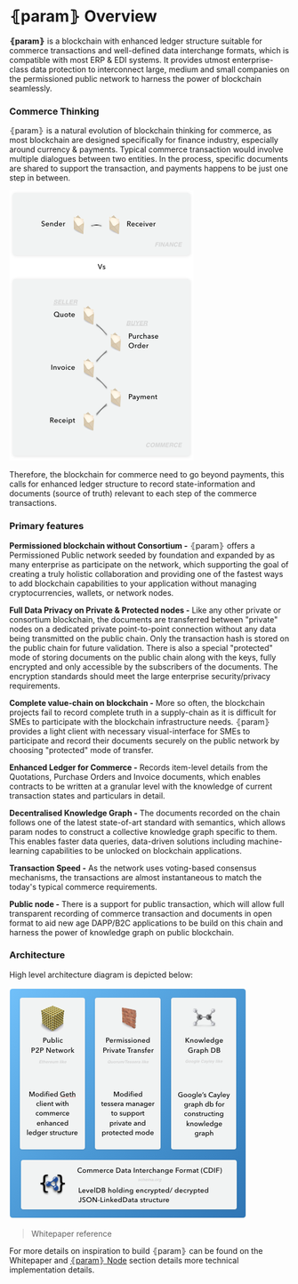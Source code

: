 # ⦃param⦄ Overview

**⦃param⦄** is a blockchain with enhanced ledger structure suitable for commerce transactions and well-defined data interchange formats, which is compatible with most ERP & EDI systems. It provides utmost enterprise-class data protection to interconnect large, medium and small companies on the permissioned public network to harness the power of blockchain seamlessly.

### Commerce Thinking

⦃param⦄ is a natural evolution of blockchain thinking for commerce, as most blockchain are designed specifically for finance industry, especially around currency & payments. Typical commerce transaction would involve multiple dialogues between two entities. In the process, specific documents are shared to support the transaction, and payments happens to be just one step in between.

![](../.gitbook/assets/image.png)

Therefore, the blockchain for commerce need to go beyond payments, this calls for enhanced ledger structure to record state-information and documents \(source of truth\) relevant to each step of the commerce transactions. 

### Primary features

**Permissioned blockchain without Consortium -** ⦃param⦄ offers a Permissioned Public network seeded by foundation and expanded by as many enterprise as participate on the network, which supporting the goal of creating a truly holistic collaboration and providing one of the fastest ways to add blockchain capabilities to your application without managing cryptocurrencies, wallets, or network nodes.

**Full Data Privacy on Private & Protected nodes -** Like any other private or consortium blockchain, the documents are transferred between "private" nodes on a dedicated private point-to-point connection without any data being transmitted on the public chain. Only the transaction hash is stored on the public chain for future validation. There is also a special "protected" mode of storing documents on the public chain along with the keys, fully encrypted and only accessible by the subscribers of the documents. The encryption standards should meet the large enterprise security/privacy requirements.

**Complete value-chain on blockchain -** More so often, the blockchain projects fail to record complete truth in a supply-chain as it is difficult for SMEs to participate with the blockchain infrastructure needs. ⦃param⦄ provides a light client with necessary visual-interface for SMEs to participate and record their documents securely on the public network by choosing "protected" mode of transfer.

**Enhanced Ledger for Commerce -** Records item-level details from the Quotations, Purchase Orders and Invoice documents, which enables contracts to be written at a granular level with the knowledge of current transaction states and particulars in detail.

**Decentralised Knowledge Graph -** The documents recorded on the chain follows one of the latest state-of-art standard with semantics, which allows param nodes to construct a collective knowledge graph specific to them. This enables faster data queries, data-driven solutions including machine-learning capabilities to be unlocked on blockchain applications.

**Transaction Speed -** As the network uses voting-based consensus mechanisms, the transactions are almost instantaneous to match the today's typical commerce requirements.

**Public node -** There is a support for public transaction, which will allow full transparent recording of commerce transaction and documents in open format to aid new age DAPP/B2C applications to be build on this chain and harness the power of  knowledge graph on public blockchain.

### Architecture

High level architecture diagram is depicted below: 

![](../.gitbook/assets/image%20%282%29.png)

> Whitepaper reference

For more details on inspiration to build ⦃param⦄ can be found on the Whitepaper and [⦃param⦄ Node](param-node.md) section details more technical implementation details.



